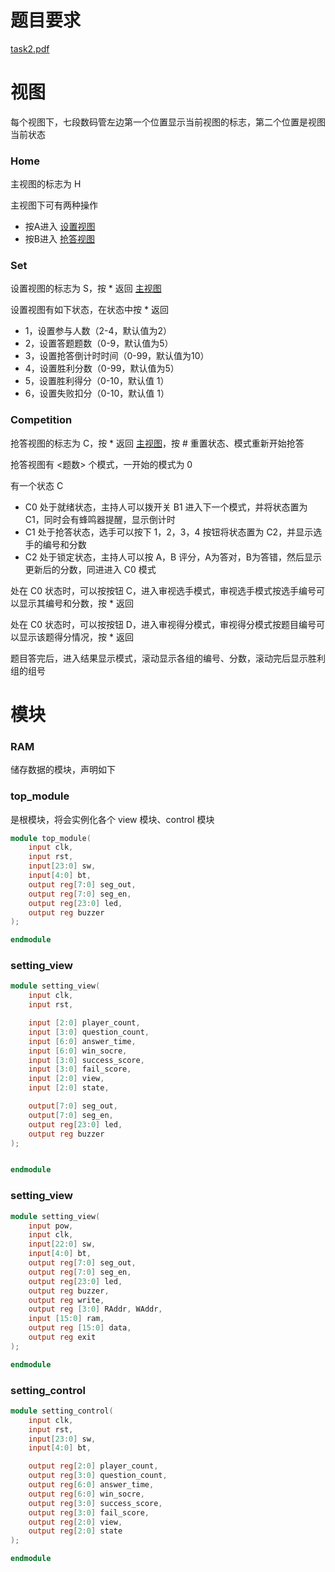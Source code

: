 # 题目要求

[task2.pdf](task2.pdf)

# 视图

每个视图下，七段数码管左边第一个位置显示当前视图的标志，第二个位置是视图当前状态

### Home

主视图的标志为 H

主视图下可有两种操作

- 按A进入 [设置视图](#Set) 
- 按B进入 [抢答视图](#Competition)

### Set

设置视图的标志为 S，按 * 返回 [主视图](#Home)

设置视图有如下状态，在状态中按 * 返回

- 1，设置参与人数（2-4，默认值为2）
- 2，设置答题题数（0-9，默认值为5）
- 3，设置抢答倒计时时间（0-99，默认值为10）
- 4，设置胜利分数（0-99，默认值为5）
- 5，设置胜利得分（0-10，默认值 1）
- 6，设置失败扣分（0-10，默认值 1）

### Competition

抢答视图的标志为 C，按 * 返回 [主视图](#Home)，按 # 重置状态、模式重新开始抢答

抢答视图有 <题数> 个模式，一开始的模式为 0

有一个状态 C
- C0 处于就绪状态，主持人可以拨开关 B1 进入下一个模式，并将状态置为 C1，同时会有蜂鸣器提醒，显示倒计时
- C1 处于抢答状态，选手可以按下 1，2，3，4 按钮将状态置为 C2，并显示选手的编号和分数
- C2 处于锁定状态，主持人可以按 A，B 评分，A为答对，B为答错，然后显示更新后的分数，同进进入 C0 模式

处在 C0 状态时，可以按按钮 C，进入审视选手模式，审视选手模式按选手编号可以显示其编号和分数，按 * 返回

处在 C0 状态时，可以按按钮 D，进入审视得分模式，审视得分模式按题目编号可以显示该题得分情况，按 * 返回

题目答完后，进入结果显示模式，滚动显示各组的编号、分数，滚动完后显示胜利组的组号

# 模块

### RAM

储存数据的模块，声明如下

### top_module

是根模块，将会实例化各个 view 模块、control 模块

```verilog
module top_module(
	input clk,
    input rst,
	input[23:0] sw,
    input[4:0] bt,
	output reg[7:0] seg_out,
	output reg[7:0] seg_en,
	output reg[23:0] led,
	output reg buzzer
);

endmodule
```

### setting_view

```verilog
module setting_view(
	input clk,
    input rst,

    input [2:0] player_count,
    input [3:0] question_count,
    input [6:0] answer_time,
    input [6:0] win_socre,
    input [3:0] success_score,
    input [3:0] fail_score,
    input [2:0] view,
    input [2:0] state,

	output[7:0] seg_out,
	output[7:0] seg_en,
	output reg[23:0] led,
	output reg buzzer
);


endmodule
```

### setting_view

```verilog
module setting_view(
	input pow,
	input clk,
	input[22:0] sw,
    input[4:0] bt,
	output reg[7:0] seg_out,
	output reg[7:0] seg_en,
	output reg[23:0] led,
	output reg buzzer,
	output reg write, 
	output reg [3:0] RAddr, WAddr,
	input [15:0] ram,
	output reg [15:0] data,
	output reg exit
);

endmodule
```

### setting_control

```verilog
module setting_control(
	input clk,
    input rst,
    input[23:0] sw,
    input[4:0] bt,

    output reg[2:0] player_count,
    output reg[3:0] question_count,
    output reg[6:0] answer_time,
    output reg[6:0] win_socre,
    output reg[3:0] success_score,
    output reg[3:0] fail_score,
    output reg[2:0] view,
    output reg[2:0] state
);

endmodule
```